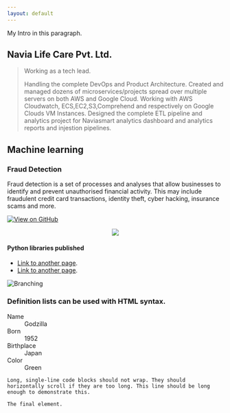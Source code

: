 ```yaml
---
layout: default
---
```



My Intro in this paragraph.

## Navia Life Care Pvt. Ltd.

> Working as a tech lead.
> 
> Handling the complete DevOps and Product Architecture. Created and managed dozens of microservices/projects spread over multiple servers on both AWS and Google Cloud. 
  Working with AWS Cloudwatch, ECS,EC2,S3,Comprehend and respectively on Google Clouds VM Instances.
> Designed the complete ETL pipeline and analytics project for Naviasmart analytics dashboard and analytics reports and injestion pipelines.
  

## Machine learning

### Fraud Detection

Fraud detection is a set of processes and analyses that allow businesses to identify and prevent unauthorised financial activity. This may include fraudulent credit card transactions, identity theft, cyber hacking, insurance scams and more.

[![View on GitHub](https://img.shields.io/badge/GitHub-View_on_GitHub-blue?logo=GitHub)](https://github.com/sajankedia/fraud_detection)

<center><img src="images/fraud_detection.jpg"/></center>


#### Python libraries published

*   [Link to another page](https://github.com/SumitRana/JsonNetworkStream).
*   [Link to another page](https://github.com/SumitRana/django-apiMaker).

![Branching](https://guides.github.com/activities/hello-world/branching.png)


### Definition lists can be used with HTML syntax.

<dl>
<dt>Name</dt>
<dd>Godzilla</dd>
<dt>Born</dt>
<dd>1952</dd>
<dt>Birthplace</dt>
<dd>Japan</dd>
<dt>Color</dt>
<dd>Green</dd>
</dl>

```
Long, single-line code blocks should not wrap. They should horizontally scroll if they are too long. This line should be long enough to demonstrate this.
```

```
The final element.
```
